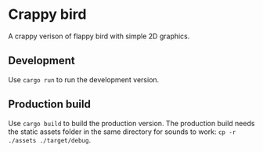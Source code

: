 # Crappy bird

A crappy verison of flappy bird with simple 2D graphics.

## Development

Use `cargo run` to run the development version.

## Production build

Use `cargo build` to build the production version. The production build needs the static assets folder in the same directory for sounds to work: `cp -r ./assets ./target/debug`.
